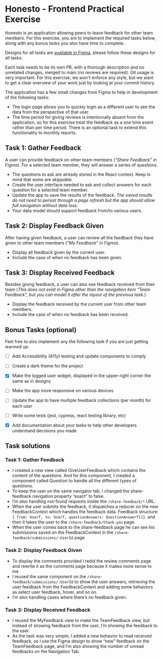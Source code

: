 # Honesto - Frontend Practical Exercise

Honesto is an application allowing peers to leave feedback for other team members.  For this exercise, you are to 
implement the required tasks below, along with any bonus tasks you also have time to complete.

Designs for all tasks are [available in Figma](https://www.figma.com/file/nwVmrFXBDTay1vHA7pZHR1/Practical---FE-Exercise---Honesto-1.1), please follow these designs for all tasks.

Each task needs to be its own PR, with a thorough description and no unrelated changes, merged to main (no reviews are required). Git usage is very important. For this exercise, we won't enforce any style, but we want to get a clear overview of your work just by looking at your commit history.

The application has a few small changes from Figma to help in development of the following tasks: 
* The login page allows you to quickly login as a different user to see the data from the perspective of that user.
* The time period for giving reviews is intentionally absent from the application, so for this exercise treat the feedback as a one time event rather than per time period.  There is an optional task to extend this functionality to monthly reports.

## Task 1: Gather Feedback

A user can provide feedback on other team members (_"Share Feedback" in Figma_).  For a selected team member, they will answer a series of questions. 

- The questions to ask are already stored in the React context. Keep in mind that some are _skippable_.
- Create the user interface needed to ask and collect answers for each question for a selected team member.
- Update the app to save the results of the feedback.  _The saved results do not need to persist through a page refresh but the app should allow full navigation without data loss._
- Your data model should support feedback from/to various users.

## Task 2: Display Feedback Given

After having given feedback, a user can review all the feedback they have given to other team members (_"My Feedback" in Figma_).

- Display all feedback given by the current user.  
- Include the case of when no feedback has been given.

## Task 3: Display Received Feedback 

Besides giving feedback, a user can also see feedback received from their team (_This does not exist in Figma other than the navigation item "Team Feedback", but you can model it after the layout of the previous task._).

- Display the feedback received by the current user from other team members.
- Include the case of when no feedback has been received.

## Bonus Tasks (optional)

Feel free to also implement any the following task if you are just getting warmed up:

- [ ] Add Accessibility (A11y) testing and update components to comply
- [ ] Create a dark theme for the project
- [X] Make the logged user widget, displayed in the upper-right corner the same as in designs
- [ ] Make the app more responsive on various devices
- [ ] Update the app to have multiple feedback collections (per month) for each user
- [ ] Write some tests (jest, cypress, react testing library, etc)
- [X] Add documentation about your tasks to help other developers understand decisions you made



## Task solutions
### Task 1: Gather Feedback
- I created a new view called GiveUserFeedback which contains the content of the questions. And for this component, I created a component called Question to handle all the different types of questions. 
- To keep the user on the same navigator tab, I changed the share-feedback navigation property “exact” to false.
- I’m also handling not-found requests inside the `/share-feedback/*` URL. 
- When the user submits the feedback, it dispatches a reducer on the new FeedbackContext which handles the feedback data. Feedback structure: `{ from: UserT, to: UserT, questionAnswers: QuestionAnswerT[]}`. and then it takes the user to the `/share-feedback/thank-you` page. 
- When the user comes back to the share-feedback page he can see his submissions saved on the FeedbackContext  in the `/share-feedback/submissions/:UserId` page

### Task 2: Display Feedback Given
- To display the comments provided I redid the review comments page and rewrite it as the comments page because it makes more sense to me
- I reused the same component on the `/share-feedback/submissions/:UserId` to show the user answers, retrieving the user feedback from the FeedbackContext and adding some behaviors as select user feedback, hover, and so on.
- I’m also handling cases where there’s no feedback given.

### Task 3: Display Received Feedback 
- I reused the MyFeedback view to make the TeamFeedback view, but instead of showing feedback from the user, I’m showing the feedback to the user. 
- As the task was very simple, I added a new behavior to read received feedback, so I use the Figma design to show “new” feedback on the TeamFeedback page, and I’m also showing the number of unread feedbacks on the Navigation Tab.
